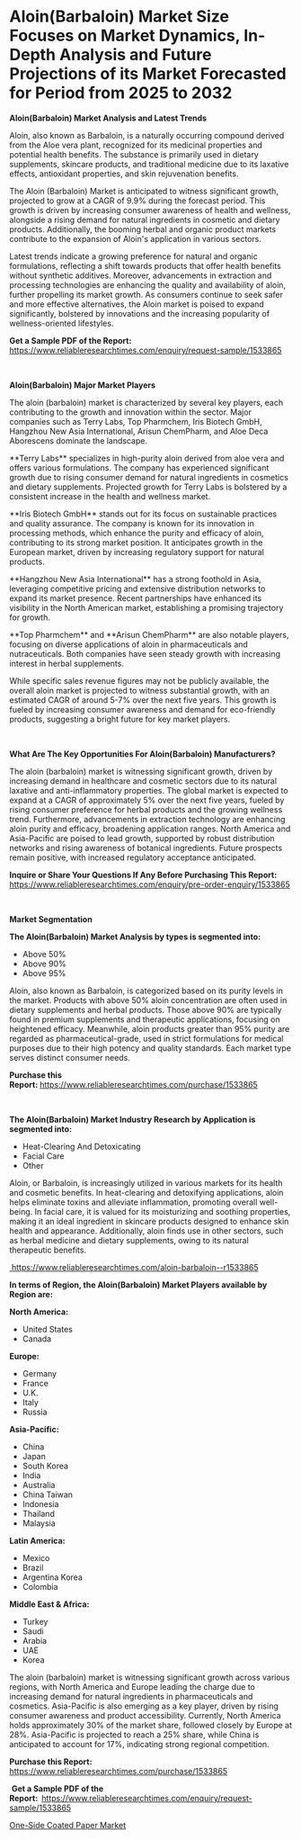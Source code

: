 <p><h1>Aloin(Barbaloin) Market Size Focuses on Market Dynamics, In-Depth Analysis and Future Projections of its Market Forecasted for Period from 2025 to 2032</h1></p><p><strong>Aloin(Barbaloin) Market Analysis and Latest Trends</strong></p>
<p><p>Aloin, also known as Barbaloin, is a naturally occurring compound derived from the Aloe vera plant, recognized for its medicinal properties and potential health benefits. The substance is primarily used in dietary supplements, skincare products, and traditional medicine due to its laxative effects, antioxidant properties, and skin rejuvenation benefits.</p><p>The Aloin (Barbaloin) Market is anticipated to witness significant growth, projected to grow at a CAGR of 9.9% during the forecast period. This growth is driven by increasing consumer awareness of health and wellness, alongside a rising demand for natural ingredients in cosmetic and dietary products. Additionally, the booming herbal and organic product markets contribute to the expansion of Aloin's application in various sectors.</p><p>Latest trends indicate a growing preference for natural and organic formulations, reflecting a shift towards products that offer health benefits without synthetic additives. Moreover, advancements in extraction and processing technologies are enhancing the quality and availability of aloin, further propelling its market growth. As consumers continue to seek safer and more effective alternatives, the Aloin market is poised to expand significantly, bolstered by innovations and the increasing popularity of wellness-oriented lifestyles.</p></p>
<p><strong>Get a Sample PDF of the Report:&nbsp;</strong> <a href="https://www.reliableresearchtimes.com/enquiry/request-sample/1533865?utm_campaign=2189&utm_medium=2&utm_source=Github&utm_content=ia&utm_term=02022025&utm_id=aloinbarbaloin">https://www.reliableresearchtimes.com/enquiry/request-sample/1533865</a></p>
<p>&nbsp;</p>
<p><strong>Aloin(Barbaloin) Major Market Players</strong></p>
<p><p>The aloin (barbaloin) market is characterized by several key players, each contributing to the growth and innovation within the sector. Major companies such as Terry Labs, Top Pharmchem, Iris Biotech GmbH, Hangzhou New Asia International, Arisun ChemPharm, and Aloe Deca Aborescens dominate the landscape.</p><p>**Terry Labs** specializes in high-purity aloin derived from aloe vera and offers various formulations. The company has experienced significant growth due to rising consumer demand for natural ingredients in cosmetics and dietary supplements. Projected growth for Terry Labs is bolstered by a consistent increase in the health and wellness market.</p><p>**Iris Biotech GmbH** stands out for its focus on sustainable practices and quality assurance. The company is known for its innovation in processing methods, which enhance the purity and efficacy of aloin, contributing to its strong market position. It anticipates growth in the European market, driven by increasing regulatory support for natural products.</p><p>**Hangzhou New Asia International** has a strong foothold in Asia, leveraging competitive pricing and extensive distribution networks to expand its market presence. Recent partnerships have enhanced its visibility in the North American market, establishing a promising trajectory for growth.</p><p>**Top Pharmchem** and **Arisun ChemPharm** are also notable players, focusing on diverse applications of aloin in pharmaceuticals and nutraceuticals. Both companies have seen steady growth with increasing interest in herbal supplements.</p><p>While specific sales revenue figures may not be publicly available, the overall aloin market is projected to witness substantial growth, with an estimated CAGR of around 5-7% over the next five years. This growth is fueled by increasing consumer awareness and demand for eco-friendly products, suggesting a bright future for key market players.</p></p>
<p>&nbsp;</p>
<p><strong>What Are The Key Opportunities For Aloin(Barbaloin) Manufacturers?</strong></p>
<p><p>The aloin (barbaloin) market is witnessing significant growth, driven by increasing demand in healthcare and cosmetic sectors due to its natural laxative and anti-inflammatory properties. The global market is expected to expand at a CAGR of approximately 5% over the next five years, fueled by rising consumer preference for herbal products and the growing wellness trend. Furthermore, advancements in extraction technology are enhancing aloin purity and efficacy, broadening application ranges. North America and Asia-Pacific are poised to lead growth, supported by robust distribution networks and rising awareness of botanical ingredients. Future prospects remain positive, with increased regulatory acceptance anticipated.</p></p>
<p><strong>Inquire or Share Your Questions If Any Before Purchasing This Report:</strong> <a href="https://www.reliableresearchtimes.com/enquiry/pre-order-enquiry/1533865?utm_campaign=2189&utm_medium=2&utm_source=Github&utm_content=ia&utm_term=02022025&utm_id=aloinbarbaloin">https://www.reliableresearchtimes.com/enquiry/pre-order-enquiry/1533865</a></p>
<p>&nbsp;</p>
<p><strong>Market Segmentation</strong></p>
<p><strong>The Aloin(Barbaloin) Market Analysis by types is segmented into:</strong></p>
<p><ul><li>Above 50%</li><li>Above 90%</li><li>Above 95%</li></ul></p>
<p><p>Aloin, also known as Barbaloin, is categorized based on its purity levels in the market. Products with above 50% aloin concentration are often used in dietary supplements and herbal products. Those above 90% are typically found in premium supplements and therapeutic applications, focusing on heightened efficacy. Meanwhile, aloin products greater than 95% purity are regarded as pharmaceutical-grade, used in strict formulations for medical purposes due to their high potency and quality standards. Each market type serves distinct consumer needs.</p></p>
<p><strong>Purchase this Report:&nbsp;</strong><a href="https://www.reliableresearchtimes.com/purchase/1533865?utm_campaign=2189&utm_medium=2&utm_source=Github&utm_content=ia&utm_term=02022025&utm_id=aloinbarbaloin">https://www.reliableresearchtimes.com/purchase/1533865</a></p>
<p>&nbsp;</p>
<p><strong>The Aloin(Barbaloin) Market Industry Research by Application is segmented into:</strong></p>
<p><ul><li>Heat-Clearing And Detoxicating</li><li>Facial Care</li><li>Other</li></ul></p>
<p><p>Aloin, or Barbaloin, is increasingly utilized in various markets for its health and cosmetic benefits. In heat-clearing and detoxifying applications, aloin helps eliminate toxins and alleviate inflammation, promoting overall well-being. In facial care, it is valued for its moisturizing and soothing properties, making it an ideal ingredient in skincare products designed to enhance skin health and appearance. Additionally, aloin finds use in other sectors, such as herbal medicine and dietary supplements, owing to its natural therapeutic benefits.</p></p>
<p><a href="https://www.reliableresearchtimes.com/aloin-barbaloin--r1533865?utm_campaign=2189&utm_medium=2&utm_source=Github&utm_content=ia&utm_term=02022025&utm_id=aloinbarbaloin">&nbsp;https://www.reliableresearchtimes.com/aloin-barbaloin--r1533865</a></p>
<p><strong>In terms of Region, the Aloin(Barbaloin) Market Players available by Region are:</strong></p>
<p>
    <p> <strong> North America: </strong>
        <ul>
            <li>United States</li>
            <li>Canada</li>
        </ul>
        </p> 
    <p> <strong> Europe: </strong>
        <ul>
            <li>Germany</li>
            <li>France</li>
            <li>U.K.</li>
            <li>Italy</li>
            <li>Russia</li>
        </ul>
        </p> 
    <p> <strong> Asia-Pacific: </strong>
        <ul>
            <li>China</li>
            <li>Japan</li>
            <li>South Korea</li>
            <li>India</li>
            <li>Australia</li>
            <li>China Taiwan</li>
            <li>Indonesia</li>
            <li>Thailand</li>
            <li>Malaysia</li>
        </ul>
        </p> 
    <p> <strong> Latin America: </strong>
        <ul>
            <li>Mexico</li>
            <li>Brazil</li>
            <li>Argentina Korea</li>
            <li>Colombia</li>
        </ul>
        </p> 
    <p> <strong> Middle East & Africa: </strong>
        <ul>
            <li>Turkey</li>
            <li>Saudi</li>
            <li>Arabia</li>
            <li>UAE</li>
            <li>Korea</li>
        </ul>
    </p>
    </p>
<p><p>The aloin (barbaloin) market is witnessing significant growth across various regions, with North America and Europe leading the charge due to increasing demand for natural ingredients in pharmaceuticals and cosmetics. Asia-Pacific is also emerging as a key player, driven by rising consumer awareness and product accessibility. Currently, North America holds approximately 30% of the market share, followed closely by Europe at 28%. Asia-Pacific is projected to reach a 25% share, while China is anticipated to account for 17%, indicating strong regional competition.</p></p>
<p><strong>Purchase this Report: </strong><a href="https://www.reliableresearchtimes.com/purchase/1533865?utm_campaign=2189&utm_medium=2&utm_source=Github&utm_content=ia&utm_term=02022025&utm_id=aloinbarbaloin">https://www.reliableresearchtimes.com/purchase/1533865</a></p>
<p>&nbsp;<strong>Get a Sample PDF of the Report:&nbsp;&nbsp;</strong><a href="https://www.reliableresearchtimes.com/enquiry/request-sample/1533865?utm_campaign=2189&utm_medium=2&utm_source=Github&utm_content=ia&utm_term=02022025&utm_id=aloinbarbaloin">https://www.reliableresearchtimes.com/enquiry/request-sample/1533865</a></p>
<p><strong></strong></p>
<p><p><a href="https://github.com/NargisHussain75/Market-Research-Report-List-1/blob/main/one-side-coated-paper-market.md?utm_campaign=2189&utm_medium=2&utm_source=Github&utm_content=ia&utm_term=02022025&utm_id=aloinbarbaloin">One-Side Coated Paper Market</a></p></p>